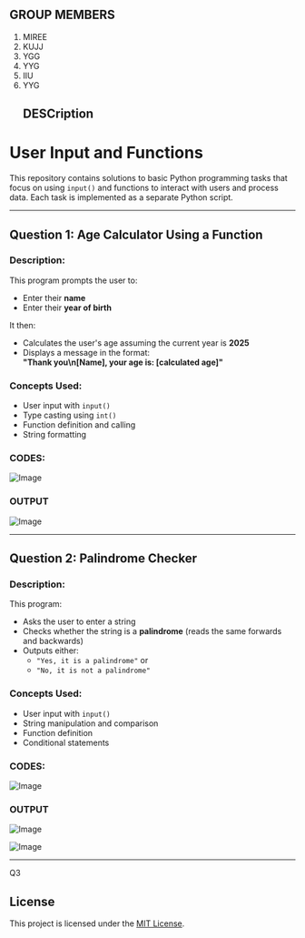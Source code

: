 ## GROUP MEMBERS

1. MIREE
2. KUJJ
3. YGG
4. YYG
5. IIU
6. YYG
   ## DESCription
   
# User Input and Functions

This repository contains solutions to basic Python programming tasks that focus on using `input()` and functions to interact with users and process data. Each task is implemented as a separate Python script.

---

## Question 1: Age Calculator Using a Function

### Description:
This program prompts the user to:
- Enter their **name**
- Enter their **year of birth**

It then:
- Calculates the user's age assuming the current year is **2025**
- Displays a message in the format:  
  **"Thank you\n[Name], your age is: [calculated age]"**

### Concepts Used:
- User input with `input()`
- Type casting using `int()`
- Function definition and calling
- String formatting

### CODES:
![Image](https://github.com/user-attachments/assets/3f723679-5e6e-48d2-9dcb-230051a13bd4)

### OUTPUT
![Image](https://github.com/user-attachments/assets/78fa769e-1366-4f63-a7a3-309cc2bfd64d)

---

## Question 2: Palindrome Checker

### Description:
This program:
- Asks the user to enter a string
- Checks whether the string is a **palindrome** (reads the same forwards and backwards)
- Outputs either:
  - `"Yes, it is a palindrome"` or  
  - `"No, it is not a palindrome"`

### Concepts Used:
- User input with `input()`
- String manipulation and comparison
- Function definition
- Conditional statements

### CODES:
![Image](https://github.com/user-attachments/assets/b814dfe9-9136-4d51-8f48-fb05874298f0)

### OUTPUT
![Image](https://github.com/user-attachments/assets/3b3cc600-1761-4390-bb1b-b524e6dc87d3)

![Image](https://github.com/user-attachments/assets/8c765fc0-e3a3-4c70-b765-c42c5b500c14)

---




   Q3

   




















## License

This project is licensed under the [MIT License](LICENSE).
